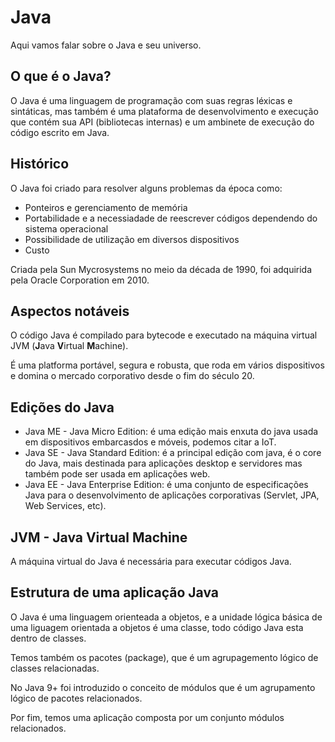 # Java

Aqui vamos falar sobre o Java e seu universo.

## O que é o Java?

O Java é uma linguagem de programação com suas regras léxicas e sintáticas, mas também é uma plataforma de desenvolvimento e execução que contém sua API (bibliotecas internas) e um ambinete de execução do código escrito em Java.

## Histórico

O Java foi criado para resolver alguns problemas da época como:

- Ponteiros e gerenciamento de memória
- Portabilidade e a necessiadade de reescrever códigos dependendo do sistema operacional
- Possibilidade de utilização em diversos dispositivos
- Custo

Criada pela Sun Mycrosystems no meio da década de 1990, foi adquirida pela Oracle Corporation em 2010.

## Aspectos notáveis

O código Java é compilado para bytecode e executado na máquina virtual JVM (**J**ava **V**irtual **M**achine).

É uma platforma portável, segura e robusta, que roda em vários dispositivos e domina o mercado corporativo desde o fim do século 20.

## Edições do Java

- Java ME - Java Micro Edition: é uma edição mais enxuta do java usada em dispositivos embarcasdos e móveis, podemos citar a IoT.
- Java SE - Java Standard Edition: é a principal edição com java, é o core do Java, mais destinada para aplicações desktop e servidores mas também pode ser usada em aplicações web.
- Java EE - Java Enterprise Edition: é uma conjunto de especificações Java para o desenvolvimento de aplicações corporativas (Servlet, JPA, Web Services, etc).

## JVM - Java Virtual Machine

A máquina virtual do Java é necessária para executar códigos Java.

## Estrutura de uma aplicação Java

O Java é uma linguagem orienteada a objetos, e a unidade lógica básica de uma liguagem orientada a objetos é uma classe, todo código Java esta dentro de classes.

Temos também os pacotes (package), que é um agrupagemento lógico de classes relacionadas.

No Java 9+ foi introduzido o conceito de módulos que é um agrupamento lógico de pacotes relacionados.

Por fim, temos uma aplicação composta por um conjunto módulos relacionados.
